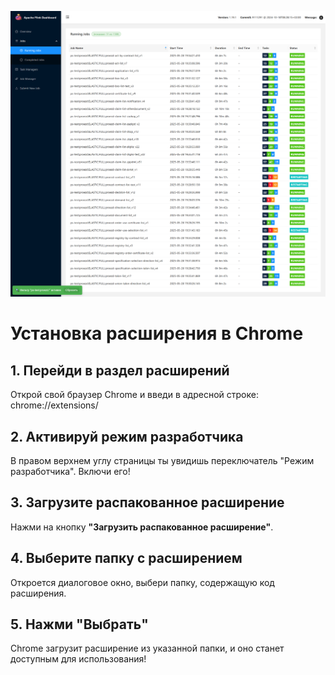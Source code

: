 ![Логотип проекта](README.png)

# Установка расширения в Chrome


## 1. Перейди в раздел расширений
   Открой свой браузер Chrome и введи в адресной строке: chrome://extensions/

## 2. Активируй режим разработчика
   В правом верхнем углу страницы ты увидишь переключатель "Режим разработчика". Включи его!

## 3. Загрузите распакованное расширение
   Нажми на кнопку **"Загрузить распакованное расширение"**.

## 4. Выберите папку с расширением
   Откроется диалоговое окно, выбери папку, содержащую код расширения.

## 5. Нажми "Выбрать"
   Chrome загрузит расширение из указанной папки, и оно станет доступным для использования!
